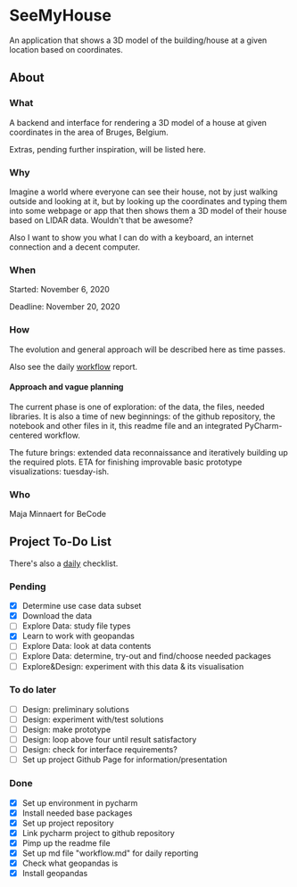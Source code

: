 # SeeMyHouse
An application that shows a 3D model of the building/house at a given location based on coordinates.

## About


### What
A backend and interface for rendering a 3D model of a house at given 
coordinates in the area of Bruges, Belgium.

Extras, pending further inspiration, will be listed here.

### Why
Imagine a world where everyone can see their house, not by just walking outside and
looking at it, but by looking up the coordinates and typing them into some webpage or app
that then shows them a 3D model of their house based on LIDAR data. Wouldn't that be
awesome?

Also I want to show you what I can do with a keyboard, an internet connection and a decent
computer.

### When
Started: November 6, 2020

Deadline: November 20, 2020

### How
The evolution and general approach will
be described here as time passes.

Also see the daily [workflow](workflow.md) report. 

#### Approach and vague planning
The current phase is one of exploration: of the data, the files, needed libraries. It
is also a time of new beginnings: of the github repository, the notebook and other files in it, 
this readme file and an integrated PyCharm-centered workflow.

The future brings: extended data reconnaissance and iteratively building up the
required plots. ETA for finishing improvable basic prototype visualizations: tuesday-ish.

### Who
Maja Minnaert for BeCode

## Project To-Do List
There's also a [daily](daily.md) checklist.

### Pending
- [x] Determine use case data subset
- [x] Download the data
- [ ] Explore Data: study file types
- [x] Learn to work with geopandas
- [ ] Explore Data: look at data contents
- [ ] Explore Data: determine, try-out and find/choose needed packages
- [ ] Explore&Design: experiment with this data & its visualisation

### To do later
- [ ] Design: preliminary solutions
- [ ] Design: experiment with/test solutions
- [ ] Design: make prototype
- [ ] Design: loop above four until result satisfactory
- [ ] Design: check for interface requirements?
- [ ] Set up project Github Page for information/presentation

### Done
- [x] Set up environment in pycharm
- [X] Install needed base packages
- [x] Set up project repository
- [x] Link pycharm project to github repository
- [x] Pimp up the readme file
- [x] Set up md file "workflow.md" for daily reporting
- [x] Check what geopandas is
- [x] Install geopandas